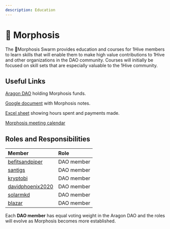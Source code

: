 ```yaml
---
description: Education
---
```


# 🦋 Morphosis

The 🦋Morphosis Swarm provides education and courses for 1Hive members to learn skills that will enable them to make high value contributions to 1Hive and other organizations in the DAO community. Courses will initially be focused on skill sets that are especially valuable to the 1Hive community.

## Useful Links

[Aragon DAO](https://aragon.1hive.org/?#/morphosis/) holding Morphosis funds.

[Google document](https://docs.google.com/document/d/1B-gIVnJwZ9nhhDttyhdDE81hpx-BDd3duHGCJNONjGc/edit#) with Morphosis notes.

[Excel sheet](https://docs.google.com/spreadsheets/d/1c8xdLYi8SkElAyGNANBTd3Qe6wTxDTBTgaw1uIAqb1o/edit?usp=sharing) showing hours spent and payments made.

[Morphosis meeting calendar](https://calendar.google.com/calendar/u/0/embed?src=c_k77c78d1kdt9e1vpk2cvjcc7jg@group.calendar.google.com&ctz)

## Roles and Responsibilities

| Member | Role |
| :--- | :--- |
| [befitsandpiper](https://forum.1hive.org/u/befitsandpiper/summary) | DAO member |
| [santigs](https://forum.1hive.org/u/santigs) | DAO member |
| [kryptobi](https://forum.1hive.org/u/kryptobi) | DAO member |
| [davidphoenix2020](https://forum.1hive.org/u/davidphoenix2020) | DAO member |
| [solarmkd](https://forum.1hive.org/u/solarmkd) | DAO member |
| [blazar](https://forum.1hive.org/u/blazar) | DAO member |

Each **DAO member** has equal voting weight in the Aragon DAO and the roles will evolve as Morphosis becomes more established.

